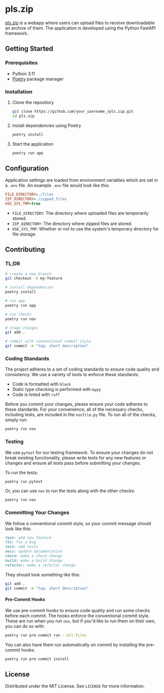 # pls.zip

[pls.zip](https://pls.zip) is a webapp where users can upload files to receive downloadable an archive of them. The application is developed using the Python FastAPI framework.

## Getting Started

### Prerequisites

- Python 3.11
- [Poetry](https://python-poetry.org/) package manager

### Installation

1. Clone the repository

    ```bash
    git clone https://github.com/your_username_/pls.zip.git
    cd pls.zip
    ```

2. Install dependencies using Poetry

    ```bash
    poetry install
    ```

3. Start the application

    ```bash
    poetry run app
    ```

## Configuration

Application settings are loaded from environment variables which are set in a `.env` file. An example `.env` file would look like this:

```ini
FILE_DIRECTORY=./files
ZIP_DIRECTORY=./zipped_files
USE_SYS_TMP=true

```

- `FILE_DIRECTORY`: The directory where uploaded files are temporarily stored.
- `ZIP_DIRECTORY`: The directory where zipped files are stored.
- `USE_SYS_TMP`: Whether or not to use the system's temporary directory for file storage.

## Contributing

### TL;DR

```bash
# create a new branch
git checkout -b my-feature

# install dependencies
poetry install

# run app
poetry run app

# run checks
poetry run nox

# stage changes
git add .

# commit with conventional commit style
git commit -m "tag: short description"
```

### Coding Standards

The project adheres to a set of coding standards to ensure code quality and consistency. We use a variety of tools to enforce these standards:

- Code is formatted with `black`
- Static type checking is performed with `mypy`
- Code is linted with `ruff`

Before you commit your changes, please ensure your code adheres to these standards. For your convenience, all of the necessary checks, including tests, are included in the `noxfile.py` file. To run all of the checks, simply run:

```bash
poetry run nox
```

### Testing

We use `pytest` for our testing framework. To ensure your changes do not break existing functionality, please write tests for any new features or changes and ensure all tests pass before submitting your changes.

To run the tests:

```bash
poetry run pytest
```

Or, you can use `nox` to run the tests along with the other checks:

```bash
poetry run nox
```

### Committing Your Changes

We follow a conventional commit style, so your commit message should look like this:

```markdown
feat: add new feature
fix: fix a bug
test: add tests
docs: update documentation
chore: make a chore change
build: make a build change
refactor: make a refactor change
```

They should look something like this:

```bash
git add .
git commit -m "tag: short description"
```

#### Pre-Commit Hooks

We use pre-commit hooks to ensure code quality and run some checks before each commit. The hooks enforce the conventional commit style. These are run when you run `nox`, but if you'd like to run them on their own, you can do so with:

```bash
poetry run pre-commit run --all-files
```

You can also have them run automatically on commit by installing the pre-commit hooks:

```bash
poetry run pre-commit install
```

## License

Distributed under the MIT License. See `LICENSE` for more information.
